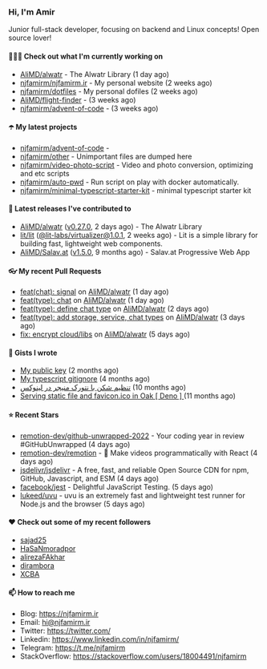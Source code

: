 ### Hi, I'm Amir

Junior full-stack developer, focusing on backend and Linux concepts!
Open source lover!

#### 👨🏻‍💻 Check out what I'm currently working on

- [AliMD/alwatr](https://github.com/AliMD/alwatr) - The Alwatr Library (1 day ago)
- [njfamirm/njfamirm.ir](https://github.com/njfamirm/njfamirm.ir) - My personal website (2 weeks ago)
- [njfamirm/dotfiles](https://github.com/njfamirm/dotfiles) - My personal dofiles (2 weeks ago)
- [AliMD/flight-finder](https://github.com/AliMD/flight-finder) -  (3 weeks ago)
- [njfamirm/advent-of-code](https://github.com/njfamirm/advent-of-code) -  (3 weeks ago)

#### ☂️ My latest projects

- [njfamirm/advent-of-code](https://github.com/njfamirm/advent-of-code) - 
- [njfamirm/other](https://github.com/njfamirm/other) - Unimportant files are dumped here
- [njfamirm/video-photo-script](https://github.com/njfamirm/video-photo-script) - Video and photo conversion, optimizing and etc scripts
- [njfamirm/auto-pwd](https://github.com/njfamirm/auto-pwd) - Run script on play with docker automatically.
- [njfamirm/minimal-typescript-starter-kit](https://github.com/njfamirm/minimal-typescript-starter-kit) - minimal typescript starter kit

#### 🎉 Latest releases I've contributed to

- [AliMD/alwatr](https://github.com/AliMD/alwatr) ([v0.27.0](https://github.com/AliMD/alwatr/releases/tag/v0.27.0), 2 days ago) - The Alwatr Library
- [lit/lit](https://github.com/lit/lit) ([@lit-labs/virtualizer@1.0.1](https://github.com/lit/lit/releases/tag/%40lit-labs/virtualizer%401.0.1), 2 weeks ago) - Lit is a simple library for building fast, lightweight web components.
- [AliMD/Salav.at](https://github.com/AliMD/Salav.at) ([v1.5.0](https://github.com/AliMD/Salav.at/releases/tag/v1.5.0), 9 months ago) - Salav.at Progressive Web App

#### 👓 My recent Pull Requests

- [feat(chat): signal](https://github.com/AliMD/alwatr/pull/602) on [AliMD/alwatr](https://github.com/AliMD/alwatr) (1 day ago)
- [feat(type): chat](https://github.com/AliMD/alwatr/pull/600) on [AliMD/alwatr](https://github.com/AliMD/alwatr) (1 day ago)
- [feat(type): define chat type](https://github.com/AliMD/alwatr/pull/592) on [AliMD/alwatr](https://github.com/AliMD/alwatr) (2 days ago)
- [feat(type): add storage, service, chat types](https://github.com/AliMD/alwatr/pull/589) on [AliMD/alwatr](https://github.com/AliMD/alwatr) (3 days ago)
- [fix: encrypt cloud/libs](https://github.com/AliMD/alwatr/pull/567) on [AliMD/alwatr](https://github.com/AliMD/alwatr) (5 days ago)

#### 📓 Gists I wrote

- [My public key](https://gist.github.com/879f720c9ca74a0934ce571b7285ed34) (2 months ago)
- [My typescript gitignore](https://gist.github.com/6a40b1912daab3f91a02a7b53f3f76c3) (4 months ago)
- [تنظیم شکن با نتورک منیجر در لینوکس](https://gist.github.com/cc40c344e89bdcdf77085cbf1fc05162) (10 months ago)
- [Serving static file and favicon.ico in Oak [ Deno ] ](https://gist.github.com/9bcaca2b6a672e729c099193b4aafe9f) (11 months ago)

#### ⭐ Recent Stars

- [remotion-dev/github-unwrapped-2022](https://github.com/remotion-dev/github-unwrapped-2022) - Your coding year in review #GitHubUnwrapped (4 days ago)
- [remotion-dev/remotion](https://github.com/remotion-dev/remotion) - 🎥      Make videos programmatically with React (4 days ago)
- [jsdelivr/jsdelivr](https://github.com/jsdelivr/jsdelivr) - A free, fast, and reliable Open Source CDN for npm, GitHub, Javascript, and ESM (4 days ago)
- [facebook/jest](https://github.com/facebook/jest) - Delightful JavaScript Testing. (5 days ago)
- [lukeed/uvu](https://github.com/lukeed/uvu) - uvu is an extremely fast and lightweight test runner for Node.js and the browser (5 days ago)

#### ♥️ Check out some of my recent followers

- [sajad25](https://github.com/sajad25)
- [HaSaNmoradpor](https://github.com/HaSaNmoradpor)
- [alirezaFAkhar](https://github.com/alirezaFAkhar)
- [dirambora](https://github.com/dirambora)
- [XCBA](https://github.com/XCBA)

#### 📫 How to reach me

- Blog: https://njfamirm.ir
- Email: hi@njfamirm.ir
- Twitter: https://twitter.com/
- Linkedin: https://www.linkedin.com/in/njfamirm/
- Telegram: https://t.me/njfamirm
- StackOverflow: https://stackoverflow.com/users/18004491/njfamirm

